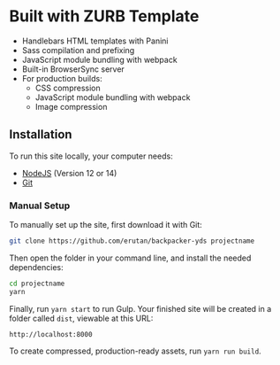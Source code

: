 # Built with ZURB Template

- Handlebars HTML templates with Panini
- Sass compilation and prefixing
- JavaScript module bundling with webpack
- Built-in BrowserSync server
- For production builds:
  - CSS compression
  - JavaScript module bundling with webpack
  - Image compression

## Installation

To run this site locally, your computer needs:

- [NodeJS](https://nodejs.org/en/) (Version 12 or 14)
- [Git](https://git-scm.com/)

### Manual Setup

To manually set up the site, first download it with Git:

```bash
git clone https://github.com/erutan/backpacker-yds projectname
```

Then open the folder in your command line, and install the needed dependencies:

```bash
cd projectname
yarn
```

Finally, run `yarn start` to run Gulp. Your finished site will be created in a folder called `dist`, viewable at this URL:

```
http://localhost:8000
```

To create compressed, production-ready assets, run `yarn run build`.
